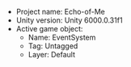 <!-- UNITY CODE ASSIST INSTRUCTIONS START -->
- Project name: Echo-of-Me
- Unity version: Unity 6000.0.31f1
- Active game object:
  - Name: EventSystem
  - Tag: Untagged
  - Layer: Default
<!-- UNITY CODE ASSIST INSTRUCTIONS END -->